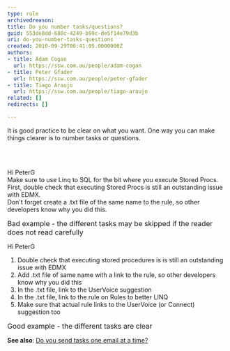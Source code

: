 ```yaml
---
type: rule
archivedreason: 
title: Do you number tasks/questions?
guid: 553de8dd-680c-4249-b99c-de5f14e79d3b
uri: do-you-number-tasks-questions
created: 2010-09-29T06:41:05.0000000Z
authors:
- title: Adam Cogan
  url: https://ssw.com.au/people/adam-cogan
- title: Peter Gfader
  url: https://ssw.com.au/people/peter-gfader
- title: Tiago Araujo
  url: https://ssw.com.au/people/tiago-araujo
related: []
redirects: []

---
```



<p>It is good practice to be clear on what you want. One way you can make things clearer is to number tasks or questions. </p>
<br><excerpt class='endintro'></excerpt><br>
<div class="greyBox"><p>Hi PeterG<br>Make sure to use Linq to SQL for the bit where you execute Stored Procs. First, double check that executing Stored Procs is still an outstanding issue with EDMX. 
      <br> Don't forget create a .txt file of the same name to the rule, so other developers know why you did this.</p></div> 
<font class="ms-rteCustom-FigureBad" size="+0">Bad example - the different tasks may be skipped if the reader does not read carefully</font>
<div class="greyBox"><p>Hi PeterG</p><ol><li>Double check that executing stored procedures is is still an outstanding issue with EDMX </li><li>Add .txt file of same name with a link to the rule, so other developers know why you did this</li><li>In the .txt file, link to the UserVoice suggestion </li><li>In the .txt file, link to the rule on Rules to better LINQ </li><li>Make sure that actual rule links to the UserVoice (or Connect) suggestion too</li></ol></div>
<font class="ms-rteCustom-FigureGood" size="+0">Good example - the different tasks are clear</font>

<p><strong>See also</strong>&#58; <a href="/Communication/RulesToBetterEmail/Pages/SendTasksOneEmailAtATime.aspx">Do you send tasks one email at a time?</a></p>


